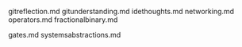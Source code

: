 gitreflection.md
gitunderstanding.md
idethoughts.md
networking.md
operators.md
fractionalbinary.md

gates.md
systemsabstractions.md
